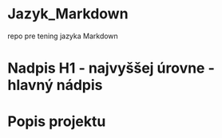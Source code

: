 # Jazyk_Markdown
repo  pre tening jazyka Markdown

# Nadpis H1 - najvyššej úrovne - hlavný nádpis


# Popis projektu
